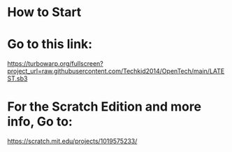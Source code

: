 # How to Start
#
# Go to this link:
https://turbowarp.org/fullscreen?project_url=raw.githubusercontent.com/Techkid2014/OpenTech/main/LATEST.sb3
#
#
# For the Scratch Edition and more info, Go to:
https://scratch.mit.edu/projects/1019575233/
